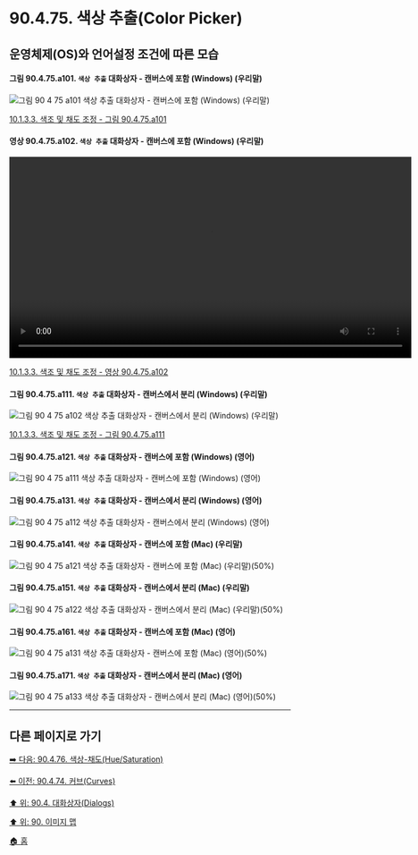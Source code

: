 # 90.4.75. 색상 추출(Color Picker)
## 운영체제(OS)와 언어설정 조건에 따른 모습

<a id="90-04-75-a101"></a>

#### 그림 90.4.75.a101. `색상 추출` 대화상자 - 캔버스에 포함 (Windows) (우리말)
![그림 90 4 75 a101  `색상 추출` 대화상자 - 캔버스에 포함 (Windows) (우리말)](https://github.com/wonder13662/gimp/assets/15767104/2937fd4f-5117-4fe9-9694-f0948aba3c04)

[10.1.3.3. 색조 및 채도 조정 - 그림 90.4.75.a101](./10-01-03-03-adjusting_hue_and_saturation.md#90-04-75-a101)

<a id="90-04-75-a102"></a>

#### 영상 90.4.75.a102. `색상 추출` 대화상자 - 캔버스에 포함 (Windows) (우리말)
<video controls="controls" width="720" src="https://github.com/wonder13662/gimp/assets/15767104/65684fa9-aa57-4b6b-b68a-00a0bd858e2c"></video>

[10.1.3.3. 색조 및 채도 조정 - 영상 90.4.75.a102](./10-01-03-03-adjusting_hue_and_saturation.md#90-04-75-a102)

<a id="90-04-75-a111"></a>

#### 그림 90.4.75.a111. `색상 추출` 대화상자 - 캔버스에서 분리 (Windows) (우리말)
![그림 90 4 75 a102  `색상 추출` 대화상자 - 캔버스에서 분리 (Windows) (우리말)](https://github.com/wonder13662/gimp/assets/15767104/bd79d8ab-a559-4a8c-a397-8beb0a26f563)

[10.1.3.3. 색조 및 채도 조정 - 그림 90.4.75.a111](./10-01-03-03-adjusting_hue_and_saturation.md#90-04-75-a111)

<a id="90-04-75-a121"></a>

#### 그림 90.4.75.a121. `색상 추출` 대화상자 - 캔버스에 포함 (Windows) (영어)
![그림 90 4 75 a111  `색상 추출` 대화상자 - 캔버스에 포함 (Windows) (영어)](https://github.com/wonder13662/gimp/assets/15767104/3201015f-a934-4add-8af9-8579db6605b6)

#### 그림 90.4.75.a131. `색상 추출` 대화상자 - 캔버스에서 분리 (Windows) (영어)
![그림 90 4 75 a112  `색상 추출` 대화상자 - 캔버스에서 분리 (Windows) (영어)](https://github.com/wonder13662/gimp/assets/15767104/53b6c808-4bc9-4b13-bcfc-9a7c9d4b5295)

#### 그림 90.4.75.a141. `색상 추출` 대화상자 - 캔버스에 포함 (Mac) (우리말)
![그림 90 4 75 a121  `색상 추출` 대화상자 - 캔버스에 포함 (Mac) (우리말)(50%)](https://github.com/wonder13662/gimp/assets/15767104/ce4b1a5d-b320-465e-ba6b-de1a9e48b17c)

#### 그림 90.4.75.a151. `색상 추출` 대화상자 - 캔버스에서 분리 (Mac) (우리말)
![그림 90 4 75 a122  `색상 추출` 대화상자 - 캔버스에서 분리 (Mac) (우리말)(50%)](https://github.com/wonder13662/gimp/assets/15767104/a881724d-c214-4ef0-95ec-59f85f24ec28)

#### 그림 90.4.75.a161. `색상 추출` 대화상자 - 캔버스에 포함 (Mac) (영어)
![그림 90 4 75 a131  `색상 추출` 대화상자 - 캔버스에 포함 (Mac) (영어)(50%)](https://github.com/wonder13662/gimp/assets/15767104/710a8b73-c013-4024-b993-85a8c3e7f598)

#### 그림 90.4.75.a171. `색상 추출` 대화상자 - 캔버스에서 분리 (Mac) (영어)
![그림 90 4 75 a133  `색상 추출` 대화상자 - 캔버스에서 분리 (Mac) (영어)(50%)](https://github.com/wonder13662/gimp/assets/15767104/56bfe0d1-fb40-49fc-9f7a-97b51c8f085c)

***

## 다른 페이지로 가기

[➡️ 다음: 90.4.76. 색상-채도(Hue/Saturation)](./90-04-76-hue_saturation.md)

[⬅️ 이전: 90.4.74. 커브(Curves)](./90-04-74-curves.md)

[⬆️ 위: 90.4. 대화상자(Dialogs)](./90-04-00-dialogs.md)

[⬆️ 위: 90. 이미지 맵](./90-00-image-map.md)

[🏠 홈](./00-home.md)
